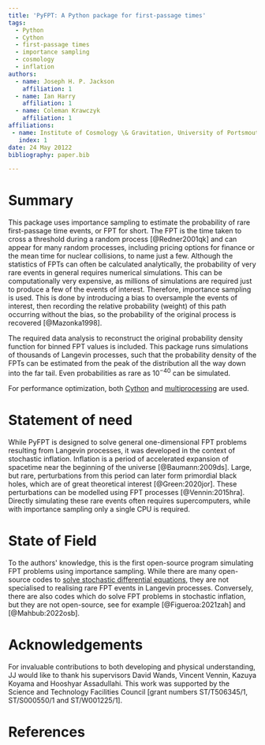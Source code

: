```yaml
---
title: 'PyFPT: A Python package for first-passage times'
tags:
  - Python
  - Cython
  - first-passage times
  - importance sampling
  - cosmology
  - inflation
authors:
  - name: Joseph H. P. Jackson
    affiliation: 1
  - name: Ian Harry
    affiliation: 1
  - name: Coleman Krawczyk
    affiliation: 1
affiliations:
 - name: Institute of Cosmology \& Gravitation, University of Portsmouth, Dennis Sciama Building, Burnaby Road, Portsmouth, PO1 3FX, United Kingdom
   index: 1
date: 24 May 20122
bibliography: paper.bib

---
```


# Summary

This package uses importance sampling to estimate the probability of rare first-passage time events, or FPT for short. The FPT is the time taken to cross a threshold during a random process [@Redner2001qk] and can appear for many random processes, including pricing options for finance or the mean time for nuclear collisions, to name just a few. Although the statistics of FPTs can often be calculated analytically, the probability of very rare events in general requires numerical simulations. This can be computationally very expensive, as millions of simulations are required just to produce a few of the events of interest. Therefore, importance sampling is used. This is done by introducing a bias to oversample the events of interest, then recording the relative probability (weight) of this path occurring without the bias, so the probability of the original process is recovered [@Mazonka1998].

The required data analysis to reconstruct the original probability density function for binned FPT values is included. This package runs simulations of thousands of Langevin processes, such that the probability density of the FPTs can be estimated from the peak of the distribution all the way down into the far tail. Even probabilities as rare as $10^{-40}$ can be simulated.

For performance optimization, both [Cython](https://cython.org/) and [multiprocessing](https://docs.python.org/3/library/multiprocessing.html) are used.

# Statement of need

While PyFPT is designed to solve general one-dimensional FPT problems resulting from Langevin processes, it was developed in the context of stochastic inflation. Inflation is a period of accelerated expansion of spacetime near the beginning of the universe [@Baumann:2009ds]. Large, but rare, perturbations from this period can later form primordial black holes, which are of great theoretical interest [@Green:2020jor]. These perturbations can be modelled using FPT processes [@Vennin:2015hra]. Directly simulating these rare events often requires supercomputers, while with importance sampling only a single CPU is required.

# State of Field

To the authors' knowledge, this is the first open-source program simulating FPT problems using importance sampling. While there are many open-source codes to [solve stochastic differential equations](https://github.com/topics/stochastic-differential-equations), they are not specialised to realising rare FPT events in Langevin processes. Conversely, there are also codes which do solve FPT problems in stochastic inflation, but they are not open-source, see for example [@Figueroa:2021zah] and [@Mahbub:2022osb].


# Acknowledgements

For invaluable contributions to both developing and physical understanding, JJ would like to thank his supervisors David Wands, Vincent Vennin, Kazuya Koyama and Hooshyar Assadullahi. This work was supported by the Science and Technology Facilities Council [grant numbers ST/T506345/1, ST/S000550/1 and ST/W001225/1].

# References
